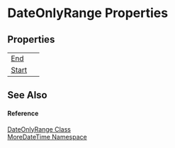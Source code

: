 # DateOnlyRange Properties




## Properties
<table>
<tr>
<td><a href="a4f19fb8-6a7a-6bb5-f985-b4eca30656dc">End</a></td>
<td> </td></tr>
<tr>
<td><a href="cd545cdc-590a-9db5-7385-ae2540245839">Start</a></td>
<td> </td></tr>
</table>

## See Also


#### Reference
<a href="7a1da6ff-2542-d2ef-979a-69357b58347b">DateOnlyRange Class</a>  
<a href="a0cf3e49-c538-3a00-719c-0d43250a2ae2">MoreDateTime Namespace</a>  

